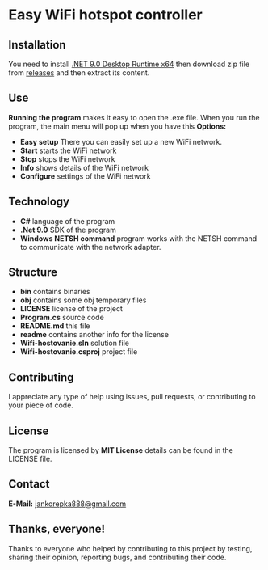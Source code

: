 
# Easy WiFi hotspot controller
## Installation
You need to install [.NET 9.0 Desktop Runtime x64](https://download.visualstudio.microsoft.com/download/pr/685792b6-4827-4dca-a971-bce5d7905170/1bf61b02151bc56e763dc711e45f0e1e/windowsdesktop-runtime-9.0.0-win-x64.exe) then download zip file from [releases](https://github.com/JaatrovyKnedlicek/Easy-Wifi-Hotspot-Controller/releases) and then extract its content.
## Use
**Running the program** makes it easy to open the .exe file. When you run the program, the main menu will pop up when you have this **Options:**

 - **Easy setup** There you can easily set up a new WiFi network.
 - **Start** starts the WiFi network
 - **Stop** stops the WiFi network
 - **Info** shows details of the WiFi network
 - **Configure** settings of the WiFi network

## Technology
 - **C#** language of the program
 - **.Net 9.0** SDK of the program
 - **Windows NETSH command** program works with the NETSH command to communicate with the network adapter.
 ## Structure
 
 - **bin** contains binaries
 - **obj** contains some obj temporary files
 - **LICENSE** license of the project
 - **Program.cs** source code
 - **README.md** this file
 - **readme** contains another info for the license
 - **Wifi-hostovanie.sln** solution file
 - **Wifi-hostovanie.csproj** project file

## Contributing
I appreciate any type of help using issues, pull requests, or contributing to your piece of code.

## License
The program is licensed by **MIT License** details can be found in the LICENSE file.

## Contact
**E-Mail:** jankorepka888@gmail.com

## Thanks, everyone!
Thanks to everyone who helped by contributing to this project by testing, sharing their opinion, reporting bugs, and contributing their code.
